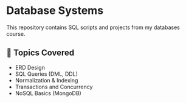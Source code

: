 # Database Systems
This repository contains SQL scripts and projects from my databases course.

## 📝 Topics Covered
- ERD Design
- SQL Queries (DML, DDL)
- Normalization & Indexing
- Transactions and Concurrency
- NoSQL Basics (MongoDB)
